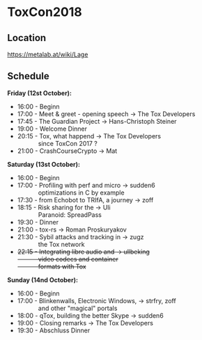 # ToxCon2018

## Location
https://metalab.at/wiki/Lage

## Schedule

**Friday (12st October):**

* 16:00 - Beginn
* 17:00 - Meet & greet - opening speech     -> The Tox Developers
* 17:45 - The Guardian Project              -> Hans-Christoph Steiner
* 19:00 - Welcome Dinner
* 20:15 - Tox, what happend                 -> The Tox Developers<br>
&nbsp;&nbsp;&nbsp;&nbsp;&nbsp;&nbsp;&nbsp;&nbsp;&nbsp;&nbsp;&nbsp;&nbsp;since ToxCon 2017 ?
* 21:00 - CrashCourseCrypto                 -> Mat

**Saturday (13st October):**

* 16:00 - Beginn
* 17:00 - Profiling with perf and micro     -> sudden6<br>
&nbsp;&nbsp;&nbsp;&nbsp;&nbsp;&nbsp;&nbsp;&nbsp;&nbsp;&nbsp;&nbsp;&nbsp;optimizations in C by example
* 17:30 - from Echobot to TRIfA, a journey  -> zoff
* 18:15 - Risk sharing for the              -> Uli<br>
&nbsp;&nbsp;&nbsp;&nbsp;&nbsp;&nbsp;&nbsp;&nbsp;&nbsp;&nbsp;&nbsp;&nbsp;Paranoid: SpreadPass
* 19:30 - Dinner
* 21:00 - tox-rs                            -> Roman Proskuryakov
* 21:30 - Sybil attacks and tracking in     -> zugz<br>
&nbsp;&nbsp;&nbsp;&nbsp;&nbsp;&nbsp;&nbsp;&nbsp;&nbsp;&nbsp;&nbsp;&nbsp;the Tox network
* <del>22:15 - Integrating libre audio and       -> ullbeking</del><br>
<del>&nbsp;&nbsp;&nbsp;&nbsp;&nbsp;&nbsp;&nbsp;&nbsp;&nbsp;&nbsp;&nbsp;&nbsp;video codecs and container</del><br>
<del>&nbsp;&nbsp;&nbsp;&nbsp;&nbsp;&nbsp;&nbsp;&nbsp;&nbsp;&nbsp;&nbsp;&nbsp;formats with Tox</del>

**Sunday (14nd October):**

* 16:00 - Beginn
* 17:00 - Blinkenwalls, Electronic Windows, -> strfry, zoff<br>
&nbsp;&nbsp;&nbsp;&nbsp;&nbsp;&nbsp;&nbsp;&nbsp;&nbsp;&nbsp;&nbsp;&nbsp;and other "magical" portals
* 18:00 - qTox, building the better Skype   -> sudden6
* 19:00 - Closing remarks                   -> The Tox Developers
* 19:30 - Abschluss Dinner

